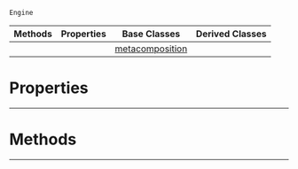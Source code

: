  `Engine`

|Methods|Properties|Base Classes|Derived Classes|
|---|---|---|---|
| | |[metacomposition](https://plasmaengine.github.io/PlasmaDocs/Plasma1/C++/code_reference/class_reference/metacomposition.md)| |


 #  Properties


---  
 #  Methods


---  
 

 